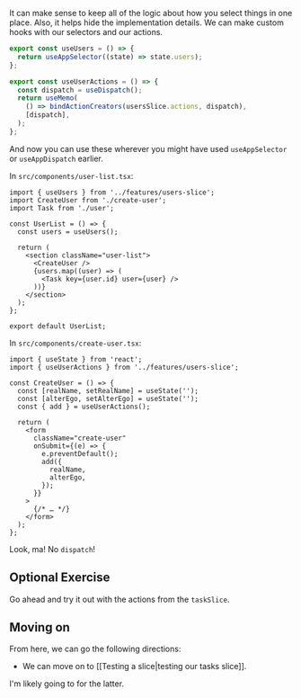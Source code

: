 It can make sense to keep all of the logic about how you select things in one place. Also, it helps hide the implementation details. We can make custom hooks with our selectors and our actions.

```ts
export const useUsers = () => {
  return useAppSelector((state) => state.users);
};

export const useUserActions = () => {
  const dispatch = useDispatch();
  return useMemo(
    () => bindActionCreators(usersSlice.actions, dispatch),
    [dispatch],
  );
};
```

And now you can use these wherever you might have used `useAppSelector` or `useAppDispatch` earlier.

In `src/components/user-list.tsx`:

```tsx
import { useUsers } from '../features/users-slice';
import CreateUser from './create-user';
import Task from './user';

const UserList = () => {
  const users = useUsers();

  return (
    <section className="user-list">
      <CreateUser />
      {users.map((user) => (
        <Task key={user.id} user={user} />
      ))}
    </section>
  );
};

export default UserList;
```

In `src/components/create-user.tsx`:

```tsx
import { useState } from 'react';
import { useUserActions } from '../features/users-slice';

const CreateUser = () => {
  const [realName, setRealName] = useState('');
  const [alterEgo, setAlterEgo] = useState('');
  const { add } = useUserActions();

  return (
    <form
      className="create-user"
      onSubmit={(e) => {
        e.preventDefault();
        add({
          realName,
          alterEgo,
        });
      }}
    >
      {/* … */}
    </form>
  );
};
```

Look, ma! No `dispatch`!

## Optional Exercise

Go ahead and try it out with the actions from the `taskSlice`.

## Moving on

From here, we can go the following directions:

- We can move on to [[Testing a slice|testing our tasks slice]].

I'm likely going to for the latter.
